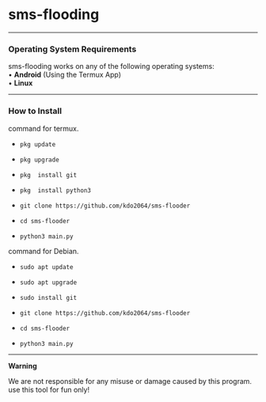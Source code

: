 # sms-flooding

------------------------------------------------------------------------

### Operating System Requirements

sms-flooding works on any of the following operating systems:<br>
• **Android** (Using the Termux App) <br>
• **Linux**  <br>


------------------------------------------------------------------------

### How to Install 

command for termux.

* `pkg update`

* `pkg upgrade`

* `pkg  install git`

* `pkg  install python3`

* `git clone https://github.com/kdo2064/sms-flooder`

* `cd sms-flooder`

* `python3 main.py`


command for Debian.

* `sudo apt update`

* `sudo apt upgrade`

* `sudo install git`

* `git clone https://github.com/kdo2064/sms-flooder`

* `cd sms-flooder`

* `python3 main.py`



------------------------------------------------------------------------
**Warning**

We are not responsible for any misuse or damage caused by this program. use this tool for fun only!
